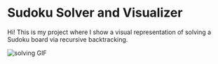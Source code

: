 # Sudoku Solver and Visualizer

Hi! This is my project where I show a visual representation of solving a Sudoku board via recursive backtracking.

![solving GIF](https://github.com/collindang88/sudoku_solver/blob/main/sudoku_solver.gif)

